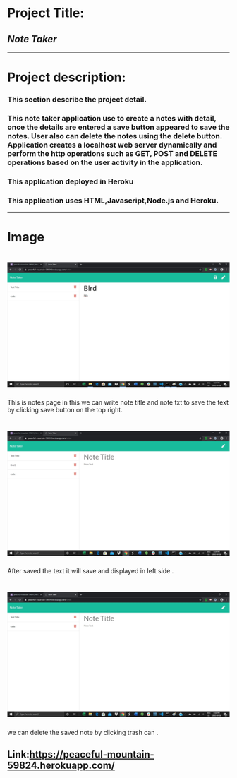  # Project Title:

  ## *Note Taker*
----

  # Project description:
  ### This section describe the project detail.

  ### This note taker application use to create a notes with detail, once the details are entered a save button appeared to save the notes. User also can delete the notes using the delete button. Application creates a localhost web server dynamically and perform the http operations such as GET, POST and DELETE operations based on the user activity in the application.
  ### This application deployed in Heroku
  ### This application uses HTML,Javascript,Node.js and Heroku.

 --- 

  # Image 
  # ![Intial Page](image/img.jpg)
  This is notes page in this we can write note title and note txt to save the text by clicking save button on the top right.
  # ![second Page](image/img1.jpg)
  After saved the text it will save and displayed in left side .
  # ![third Page](image/img2.jpg)
we can delete the saved note by clicking trash can .



  ## Link:https://peaceful-mountain-59824.herokuapp.com/